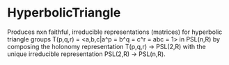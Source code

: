 # HyperbolicTriangle
Produces nxn faithful, irreducible representations (matrices) for hyperbolic triangle groups T(p,q,r) = &lt;a,b,c|a^p = b^q = c^r = abc = 1> in PSL(n,R) by composing the holonomy representation T(p,q,r) -> PSL(2,R) with the unique irreducible representation PSL(2,R) -> PSL(n,R).
